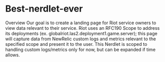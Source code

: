 # Best-nerdlet-ever

Overview
Our goal is to create a landing page for Riot service owners to view data relevant to their service. Riot uses an RFC190 Scope to address its deployments (ex. globalriot.las2.deployment1.game.server); this page will capture data from NewRelic custom logs and metrics relevant to the specified scope and present it to the user. This Nerdlet is scoped to handling custom logs/metrics only for now, but can be expanded if time allows.
